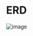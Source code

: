 # ERD

![image](https://github.com/sebastiansernaunosquare/e-commerce-project-ssv/assets/137529439/1a6a7b9c-a85b-4e82-b470-7a5d9f3397e9)
